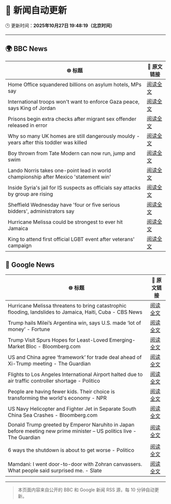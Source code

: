 # 🧠 新闻自动更新

🕒 更新时间：**2025年10月27日 19:48:19（北京时间）**

---

## 🌍 BBC News

| 🌐 标题 | 🔗 原文链接 |
|--------|-------------|
| Home Office squandered billions on asylum hotels, MPs say | [阅读全文](https://www.bbc.com/news/articles/cr43ww32xx0o?at_medium=RSS&at_campaign=rss) |
| International troops won't want to enforce Gaza peace, says King of Jordan | [阅读全文](https://www.bbc.com/news/articles/cge5ngz11xpo?at_medium=RSS&at_campaign=rss) |
| Prisons begin extra checks after migrant sex offender released in error | [阅读全文](https://www.bbc.com/news/articles/c70jrrgjp9xo?at_medium=RSS&at_campaign=rss) |
| Why so many UK homes are still dangerously mouldy - years after this toddler was killed | [阅读全文](https://www.bbc.com/news/articles/cpwvzxzzxrxo?at_medium=RSS&at_campaign=rss) |
| Boy thrown from Tate Modern can now run, jump and swim | [阅读全文](https://www.bbc.com/news/articles/cdx4598el5eo?at_medium=RSS&at_campaign=rss) |
| Lando Norris takes one-point lead in world championship after Mexico 'statement win' | [阅读全文](https://www.bbc.com/sport/formula1/articles/clyg2wxppy8o?at_medium=RSS&at_campaign=rss) |
| Inside Syria's jail for IS suspects as officials say attacks by group are rising | [阅读全文](https://www.bbc.com/news/articles/cze6y5x8np8o?at_medium=RSS&at_campaign=rss) |
| Sheffield Wednesday have 'four or five serious bidders', administrators say | [阅读全文](https://www.bbc.com/sport/football/articles/cvgm6843m60o?at_medium=RSS&at_campaign=rss) |
| Hurricane Melissa could be strongest to ever hit Jamaica | [阅读全文](https://www.bbc.com/news/articles/c2dr0z57nygo?at_medium=RSS&at_campaign=rss) |
| King to attend first official LGBT event after veterans' campaign | [阅读全文](https://www.bbc.com/news/articles/cr7m8kzgy77o?at_medium=RSS&at_campaign=rss) |

## 📰 Google News

| 🌐 标题 | 🔗 原文链接 |
|--------|-------------|
| Hurricane Melissa threatens to bring catastrophic flooding, landslides to Jamaica, Haiti, Cuba - CBS News | [阅读全文](https://news.google.com/rss/articles/CBMinAFBVV95cUxPTFF1bVR1djUzREo4N1dybDFXblYxUDF6SEh5d0VZQzFtZnYwQ29LWWV6NElwR2diOF9xa2RrRVVCeHFUc2JLRzVnV0dfczJ3V2NsaWtIdzBQcllBMGJVTVdYV0xqM1NXeWlxaXVVaVFnSGpfUDNpOHJqRko3ODEtUldJQ3ZEVDNZdXFKUTFRRzdPY3lISzFUNGpsTHPSAaIBQVVfeXFMTmFMbUcyX1FkQWEtR0xtQ2dEUHhUODR4dkRlaDFQbjJzQ1lDb1lsaTktMEFDYUd5S3U0NEJPMUhzS0Z3NkdBTWZvMTlneFNoTFAxTUNtNVZ2QzliaW5JeUVoSno5VzFVTVRGM2RzaEFKNkVQaHdPdHE5SVNOaVY1S2lKc3ZEYl9tYkt0RzR0TmJ4MlhqZ3E2ZkhVYmRwVzVMeFdR?oc=5) |
| Trump hails Milei’s Argentina win, says U.S. made ‘lot of money’ - Fortune | [阅读全文](https://news.google.com/rss/articles/CBMikgFBVV95cUxNa05kVDRET1BxU01qNHQxaC1xRGpoOEdLMmZsT1haUmZDTW1EbHc2RWtHWjNySGdYcVBNMVl1enpySjdteU1COVd1S0h3ODRSVEJ3clNBSEpUREVSRkpwSDZ6cVRsZG9nV2JsbEhqVGVaU1dheDNHYklycnU5N0Z2ekItWE1xLVlYLTFSWnVKNy1VUQ?oc=5) |
| Trump Visit Spurs Hopes for Least-Loved Emerging-Market Bloc - Bloomberg.com | [阅读全文](https://news.google.com/rss/articles/CBMitgFBVV95cUxOUFVRdVpSUVR3eEpXNVc3cEwtb1pSaExhTG50WWJ2V0g4NXgyblY3Nm5uUWI2QkViYXRGTmNBOXZkbGRhSzVlSDNOX2Q1eWxWQ2d1UE0tdDB2TFJZd091bWhoaFUzUkxMSGlsQXhIV0hrdjhtWjhaYmZNdXd1M1hBSjRqb2tWc0pjV1hFQU5rVWNqdXZOVHFvQ21EVGRfa1NkTXdKVGhEd1RBVHVOV1VUX1JWNEh5Zw?oc=5) |
| US and China agree ‘framework’ for trade deal ahead of Xi-Trump meeting - The Guardian | [阅读全文](https://news.google.com/rss/articles/CBMimgFBVV95cUxNajZPV3dPdVRPMWMzWkdVWlUwUkZTZTBHX21LeS11SGx6WjYxU3RYQlRPeF81YTZCemhWQzJrNjdnSjN0OGplYkdkLXhldmo2Nkw4U0RjdjU3VU5LdmtMZ19qUlJBVVp3VURhcXNJMjlBMzkteEtBYUZHa21YZ2RZcm1RU2tETGxZbDJjV3dBaEJwUWlTVmxtTU9R?oc=5) |
| Flights to Los Angeles International Airport halted due to air traffic controller shortage - Politico | [阅读全文](https://news.google.com/rss/articles/CBMi1wFBVV95cUxQY05JRFFsUDA2b2llVHN6NEdiOE1yNUo3WVJaRUNRUGZtOW1idjRodnBZSXZReGlBWlVIbXhTcUFMdU9IdEVHVmtaUTFKRF9YZTRLUmhkM0NrMzFCeHNIcXhXLTNaQmNDVWVoNGtrUWJ0djRieFc3TWlaakFKeV9DamdKNEpnQU9ZSVZxMy1iRVJXMlNzVkRfWGx6d3d3d3RjQWVWOWtjNVUwRDFEMXFGekdCTkU4UnQ5cmVzSEVOeFBLRENBc180T05hTU85R0x0dU9WSDZ2RQ?oc=5) |
| People are having fewer kids. Their choice is transforming the world's economy - NPR | [阅读全文](https://news.google.com/rss/articles/CBMifkFVX3lxTE5ndUtDNEI5NlpuQlNmQlkza3g0Ul9rNzN1d0xycC1WRVRxNDZnSWpyQ3ZhT2w1RTdUM216c1M1eE1KT09ldDNJZm1HekItMEJhd2g2LXdLaHJoSGdmb0tJOHhBbm1ROFZTTFNYUzFwdjZpWnhqd3FwZ1dSZlRXQQ?oc=5) |
| US Navy Helicopter and Fighter Jet in Separate South China Sea Crashes - Bloomberg.com | [阅读全文](https://news.google.com/rss/articles/CBMivgFBVV95cUxOcHJpSzhlekVfVWtBSDYzVjBxTFZqdkJsTmRzaVhHanhLRmJXR2ZwcHhXbTZCNUFSNlQ4d0VKT2tCaTNseDFtdy14Tms5RFAwZTNsekViQXhENmZPdlBoUEtFSE95SGR6Mkt0bDIwTzV4aENyQ0J2Smtib0JTYnI4Y2NKV2k3bTVjb1JNSl9HbTdyYTBxeFpBU0NicS04OTZ2NXBmRnc4SVAxMmRQM0Y3akZvUnIxZjcxcVdqb3BB?oc=5) |
| Donald Trump greeted by Emperor Naruhito in Japan before meeting new prime minister – US politics live - The Guardian | [阅读全文](https://news.google.com/rss/articles/CBMizwFBVV95cUxPalpSV1J4SUFXb00wVHFuekJyaHloRmxIenVDdzBXb3d4QlEtY2FIRko5Wi1vZzFWSWNjY25qUW9aSmFjeHd2alFSMUc3VGpCOHphUDY5Y0Q3ZHBDTUJ3QjNvWFc2VU1sZTNsVlJkakhOWS0teHU4SEg1bzI5dWJ2SUo0VUlTeU1yQ0RybjBvY3FUWXh0TkRzMDBOVXNlSC1oT1B5WlY2aFFfVFk3VGc3MVBKV2lwb0RlQXYyWGxOX2poWm5kaE0tWjZCQ05VUmc?oc=5) |
| 6 ways the shutdown is about to get worse - Politico | [阅读全文](https://news.google.com/rss/articles/CBMijwFBVV95cUxPSV9BMldBRnZ4U2QzTzFQZklNSVFneS1pNVctOGpvV0pOWUtHVE91cDRGZ1VpRnk1cVg1ODlaenlYVDJjSGZFaUx6T1o1Ymt0aUtoNk4xTTVvaFpfZDF5RlZEMVFBdmMwRWMwc1A2LV90QnFvcGVDZ0c3Q1hVdXlVeHYzMHdYMTBmU2RiZzAwdw?oc=5) |
| Mamdani: I went door-to-door with Zohran canvassers. What people said surprised me. - Slate | [阅读全文](https://news.google.com/rss/articles/CBMingFBVV95cUxNWkppLTF0a29GYjBHVmY0eGdRMktrVUt5VGtlbW1UREFrdlU4clpFOFI1dWk2VENYeGpSX1R6VjFfMzZ0VWVLa1ZGNFBhNU1WRkV4ZzFGVUNFTnQxVGpldlYtUnJXSmlscFlieFpkeUp4NktfbWpGNy1weWdGMEVORjRsZC1NLUxyUmpHWkloaWh2ODkyYU80Z2d3NXpCdw?oc=5) |

---
> 本页面内容来自公开的 BBC 和 Google 新闻 RSS 源，每 10 分钟自动更新。